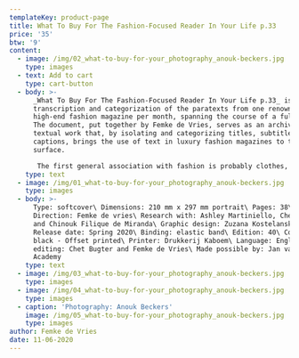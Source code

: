 ```yaml
---
templateKey: product-page
title: What To Buy For The Fashion-Focused Reader In Your Life p.33
price: '35'
btw: '9'
content:
  - image: /img/02_what-to-buy-for-your_photography_anouk-beckers.jpg
    type: images
  - text: Add to cart
    type: cart-button
  - body: >-
      _What To Buy For The Fashion-Focused Reader In Your Life p.33_ is a
      transcription and categorization of the paratexts from one renowned
      high-end fashion magazine per month, spanning the course of a full year.
      The document, put together by Femke de Vries, serves as an archive and
      textual work that, by isolating and categorizing titles, subtitles and
      captions, brings the use of text in luxury fashion magazines to the
      surface.  

       The first general association with fashion is probably clothes, shopping, fashion shows and after that maybe magazines and their dazzling imagery but it’s not very likely to think of text when thinking of fashion. Nevertheless, it is an important actor within the construct of fashion. Text is respected in fashion as a tool for journalists to write reviews for shows, reports, and interviews, but the strongest and less noticed types of text in fashion are captions, titles and subtitles in fashion magazines or online media, words on clothes and the act of speaking. Texts on clothes or in magazines are explicit but often not really read. We only just browse through a magazine, but when do we really read it and when do we ever speak it out loud? However, it is through captions and titles that garments are assigned certain values, such as 'cool', 'casual', 'masculine', 'amazing' or 'new', even though the garment in itself doesn’t inhabit these values. The text can therefore create new ‘worlds’ around garments. This is how a garment can be turned into fashion. And it is through the choice and use of certain words and values in these fashion descriptions, and also the invention of new words (‘athleisure’ for example), that we can read today's cultural, social and economic values.
    type: text
  - image: /img/01_what-to-buy-for-your_photography_anouk-beckers.jpg
    type: images
  - body: >-
      Type: softcover\ Dimensions: 210 mm x 297 mm portrait\ Pages: 38\ Art
      Direction: Femke de vries\ Research with: Ashley Martiniello, Chet Bugter
      and Chinouk Filique de Miranda\ Graphic design: Zuzana Kostelanská\
      Release date: Spring 2020\ Binding: elastic band\ Edition: 40\ Color:
      black - Offset printed\ Printer: Drukkerij Kaboem\ Language: English\ Text
      editing: Chet Bugter and Femke de Vries\ Made possible by: Jan van Eyck
      Academy
    type: text
  - image: /img/03_what-to-buy-for-your_photography_anouk-beckers.jpg
    type: images
  - image: /img/04_what-to-buy-for-your_photography_anouk-beckers.jpg
    type: images
  - caption: 'Photography: Anouk Beckers'
    image: /img/05_what-to-buy-for-your_photography_anouk-beckers.jpg
    type: images
author: Femke de Vries
date: 11-06-2020
---
```


